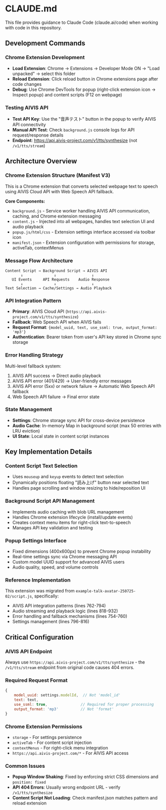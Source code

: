 # CLAUDE.md

This file provides guidance to Claude Code (claude.ai/code) when working with code in this repository.

## Development Commands

### Chrome Extension Development
- **Load Extension**: Chrome → Extensions → Developer Mode ON → "Load unpacked" → select this folder
- **Reload Extension**: Click reload button in Chrome extensions page after code changes
- **Debug**: Use Chrome DevTools for popup (right-click extension icon → Inspect popup) and content scripts (F12 on webpage)

### Testing AIVIS API
- **Test API Key**: Use the "音声テスト" button in the popup to verify AIVIS API connectivity
- **Manual API Test**: Check `background.js` console logs for API request/response details
- **Endpoint**: https://api.aivis-project.com/v1/tts/synthesize (not `/v1/tts/stream`)

## Architecture Overview

### Chrome Extension Structure (Manifest V3)
This is a Chrome extension that converts selected webpage text to speech using AIVIS Cloud API with Web Speech API fallback.

**Core Components:**
- `background.js` - Service worker handling AIVIS API communication, caching, and Chrome extension messaging
- `content.js` - Injected into all webpages, handles text selection UI and audio playback
- `popup.js/html/css` - Extension settings interface accessed via toolbar icon
- `manifest.json` - Extension configuration with permissions for storage, activeTab, contextMenus

### Message Flow Architecture
```
Content Script → Background Script → AIVIS API
       ↓              ↓                ↓
   UI Events     API Requests    Audio Response
       ↓              ↓                ↓
Text Selection → Cache/Settings → Audio Playback
```

### API Integration Pattern
- **Primary**: AIVIS Cloud API (`https://api.aivis-project.com/v1/tts/synthesize`)
- **Fallback**: Web Speech API when AIVIS fails
- **Request Format**: `{model_uuid, text, use_ssml: true, output_format: 'mp3'}`
- **Authentication**: Bearer token from user's API key stored in Chrome sync storage

### Error Handling Strategy
Multi-level fallback system:
1. AIVIS API success → Direct audio playback
2. AIVIS API error (401/429) → User-friendly error messages  
3. AIVIS API error (5xx) or network failure → Automatic Web Speech API fallback
4. Web Speech API failure → Final error state

### State Management
- **Settings**: Chrome storage sync API for cross-device persistence
- **Audio Cache**: In-memory Map in background script (max 50 entries with LRU eviction)
- **UI State**: Local state in content script instances

## Key Implementation Details

### Content Script Text Selection
- Uses `mouseup` and `keyup` events to detect text selection
- Dynamically positions floating "読み上げ" button near selected text
- Handles page scrolling and window resizing to hide/reposition UI

### Background Script API Management
- Implements audio caching with blob URL management
- Handles Chrome extension lifecycle (install/update events)  
- Creates context menu items for right-click text-to-speech
- Manages API key validation and testing

### Popup Settings Interface
- Fixed dimensions (400x600px) to prevent Chrome popup instability
- Real-time settings sync via Chrome messaging API
- Custom model UUID support for advanced AIVIS users
- Audio quality, speed, and volume controls

### Reference Implementation
This extension was migrated from `example-talk-avatar-250725-02/script.js`, specifically:
- AIVIS API integration patterns (lines 762-794)
- Audio streaming and playback logic (lines 818-932)  
- Error handling and fallback mechanisms (lines 754-760)
- Settings management (lines 796-816)

## Critical Configuration

### AIVIS API Endpoint
Always use `https://api.aivis-project.com/v1/tts/synthesize` - the `/v1/tts/stream` endpoint from original code causes 404 errors.

### Required Request Format
```javascript
{
    model_uuid: settings.modelId,  // Not 'model_id'
    text: text,
    use_ssml: true,               // Required for proper processing
    output_format: 'mp3'          // Not 'format'
}
```

### Chrome Extension Permissions
- `storage` - For settings persistence
- `activeTab` - For content script injection 
- `contextMenus` - For right-click menu integration
- `https://api.aivis-project.com/*` - For AIVIS API access

### Common Issues
- **Popup Window Shaking**: Fixed by enforcing strict CSS dimensions and `position: fixed`
- **API 404 Errors**: Usually wrong endpoint URL - verify `/v1/tts/synthesize`
- **Content Script Not Loading**: Check manifest.json matches pattern and reload extension